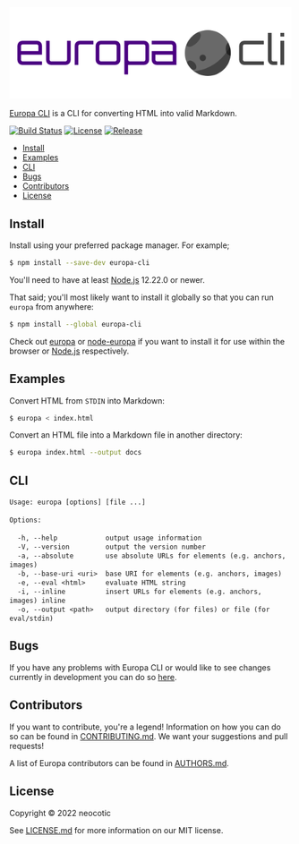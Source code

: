 ![Europa CLI](https://raw.githubusercontent.com/neocotic/europa-branding/main/assets/banner/europa-cli/europa-cli-banner-614x200.png)

[Europa CLI](https://github.com/neocotic/europa/tree/main/packages/europa-cli) is a CLI for converting HTML into valid
Markdown.

[![Build Status](https://img.shields.io/github/workflow/status/neocotic/europa/CI/main?style=flat-square)](https://github.com/neocotic/europa/actions/workflows/ci.yml)
[![License](https://img.shields.io/npm/l/europa-cli.svg?style=flat-square)](https://github.com/neocotic/europa/raw/main/packages/europa-cli/LICENSE.md)
[![Release](https://img.shields.io/npm/v/europa-cli.svg?style=flat-square)](https://npmjs.com/package/europa-cli)

* [Install](#install)
* [Examples](#examples)
* [CLI](#cli)
* [Bugs](#bugs)
* [Contributors](#contributors)
* [License](#license)

## Install

Install using your preferred package manager. For example;

``` bash
$ npm install --save-dev europa-cli
```

You'll need to have at least [Node.js](https://nodejs.org) 12.22.0 or newer.

That said; you'll most likely want to install it globally so that you can run `europa` from anywhere:

``` bash
$ npm install --global europa-cli
```

Check out [europa](https://github.com/neocotic/europa/tree/main/packages/europa) or
[node-europa](https://github.com/neocotic/europa/tree/main/packages/node-europa) if you want to install it for use
within the browser or [Node.js](https://nodejs.org) respectively.

## Examples

Convert HTML from `STDIN` into Markdown:

``` bash
$ europa < index.html
```

Convert an HTML file into a Markdown file in another directory:

``` bash
$ europa index.html --output docs
```

## CLI

    Usage: europa [options] [file ...]

    Options:

      -h, --help            output usage information
      -V, --version         output the version number
      -a, --absolute        use absolute URLs for elements (e.g. anchors, images)
      -b, --base-uri <uri>  base URI for elements (e.g. anchors, images)
      -e, --eval <html>     evaluate HTML string
      -i, --inline          insert URLs for elements (e.g. anchors, images) inline
      -o, --output <path>   output directory (for files) or file (for eval/stdin)

## Bugs

If you have any problems with Europa CLI or would like to see changes currently in development you can do so
[here](https://github.com/neocotic/europa/issues).

## Contributors

If you want to contribute, you're a legend! Information on how you can do so can be found in
[CONTRIBUTING.md](https://github.com/neocotic/europa/blob/main/CONTRIBUTING.md). We want your suggestions and pull
requests!

A list of Europa contributors can be found in [AUTHORS.md](https://github.com/neocotic/europa/blob/main/AUTHORS.md).

## License

Copyright © 2022 neocotic

See [LICENSE.md](https://github.com/neocotic/europa/raw/main/packages/europa-cli/LICENSE.md) for more information on
our MIT license.
